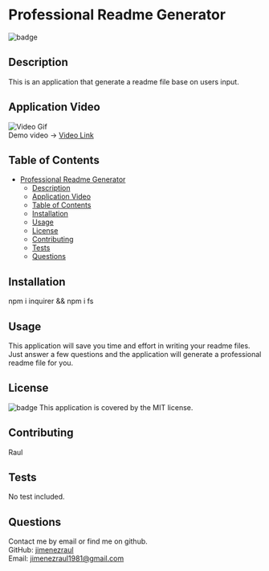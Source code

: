 # Professional Readme Generator
![badge](https://img.shields.io/badge/license-MIT-brightgreen)

## Description
This is an application that generate a readme file base on users input.

## Application Video
![Video Gif](./video/app.gif)  
Demo video -> [Video Link](https://drive.google.com/file/d/1tBVS27w6IN-FkBnsmj-hLytwaVcaXuHd/view)

## Table of Contents
- [Professional Readme Generator](#professional-readme-generator)
  - [Description](#description)
  - [Application Video](#application-video)
  - [Table of Contents](#table-of-contents)
  - [Installation](#installation)
  - [Usage](#usage)
  - [License](#license)
  - [Contributing](#contributing)
  - [Tests](#tests)
  - [Questions](#questions)

## Installation
npm i inquirer && npm i fs

## Usage
This application will save you time and effort in writing your readme files. Just answer a few questions and the application will generate a professional readme file for you.

## License
![badge](https://img.shields.io/badge/license-MIT-brightgreen)
This application is covered by the MIT license.
    

## Contributing
Raul

## Tests
No test included.

## Questions
Contact me by email or find me on github.  
GitHub: [jimenezraul](https://github.com/jimenezraul)  
Email: jimenezraul1981@gmail.com
